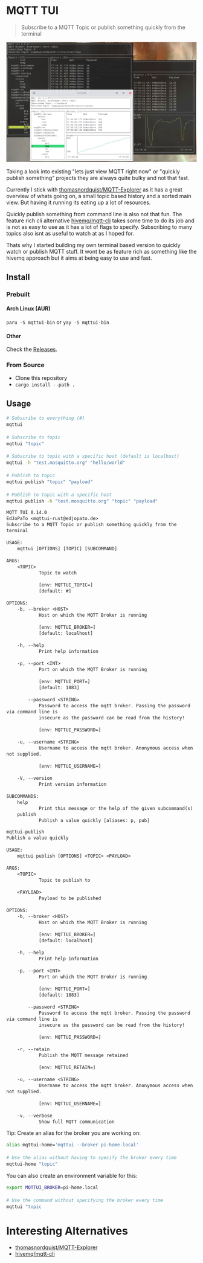 # MQTT TUI

> Subscribe to a MQTT Topic or publish something quickly from the terminal

![Screenshot](media/screenshot.jpg)

Taking a look into existing "lets just view MQTT right now" or "quickly publish something" projects they are always quite bulky and not that fast.

Currently I stick with [thomasnordquist/MQTT-Explorer](https://github.com/thomasnordquist/MQTT-Explorer) as it has a great overview of whats going on, a small topic based history and a sorted main view.
But having it running its eating up a lot of resources.

Quickly publish something from command line is also not that fun.
The feature rich cli alternative [hivemq/mqtt-cli](https://github.com/hivemq/mqtt-cli) takes some time to do its job and is not as easy to use as it has a lot of flags to specify.
Subscribing to many topics also isnt as useful to watch at as I hoped for.

Thats why I started building my own terminal based version to quickly watch or publish MQTT stuff.
It wont be as feature rich as something like the hivemq approach but it aims at being easy to use and fast.

## Install

### Prebuilt

#### Arch Linux (AUR)

`paru -S mqttui-bin` or `yay -S mqttui-bin`

#### Other

Check the [Releases](https://github.com/EdJoPaTo/mqttui/releases).

### From Source

- Clone this repository
- `cargo install --path .`

## Usage

```sh
# Subscribe to everything (#)
mqttui

# Subscribe to topic
mqttui "topic"

# Subscribe to topic with a specific host (default is localhost)
mqttui -h "test.mosquitto.org" "hello/world"

# Publish to topic
mqttui publish "topic" "payload"

# Publish to topic with a specific host
mqttui publish -h "test.mosquitto.org" "topic" "payload"
```

```plaintext
MQTT TUI 0.14.0
EdJoPaTo <mqttui-rust@edjopato.de>
Subscribe to a MQTT Topic or publish something quickly from the terminal

USAGE:
    mqttui [OPTIONS] [TOPIC] [SUBCOMMAND]

ARGS:
    <TOPIC>
            Topic to watch

            [env: MQTTUI_TOPIC=]
            [default: #]

OPTIONS:
    -b, --broker <HOST>
            Host on which the MQTT Broker is running

            [env: MQTTUI_BROKER=]
            [default: localhost]

    -h, --help
            Print help information

    -p, --port <INT>
            Port on which the MQTT Broker is running

            [env: MQTTUI_PORT=]
            [default: 1883]

        --password <STRING>
            Password to access the mqtt broker. Passing the password via command line is
            insecure as the password can be read from the history!

            [env: MQTTUI_PASSWORD=]

    -u, --username <STRING>
            Username to access the mqtt broker. Anonymous access when not supplied.

            [env: MQTTUI_USERNAME=]

    -V, --version
            Print version information

SUBCOMMANDS:
    help
            Print this message or the help of the given subcommand(s)
    publish
            Publish a value quickly [aliases: p, pub]
```

```plaintext
mqttui-publish
Publish a value quickly

USAGE:
    mqttui publish [OPTIONS] <TOPIC> <PAYLOAD>

ARGS:
    <TOPIC>
            Topic to publish to

    <PAYLOAD>
            Payload to be published

OPTIONS:
    -b, --broker <HOST>
            Host on which the MQTT Broker is running

            [env: MQTTUI_BROKER=]
            [default: localhost]

    -h, --help
            Print help information

    -p, --port <INT>
            Port on which the MQTT Broker is running

            [env: MQTTUI_PORT=]
            [default: 1883]

        --password <STRING>
            Password to access the mqtt broker. Passing the password via command line is
            insecure as the password can be read from the history!

            [env: MQTTUI_PASSWORD=]

    -r, --retain
            Publish the MQTT message retained

            [env: MQTTUI_RETAIN=]

    -u, --username <STRING>
            Username to access the mqtt broker. Anonymous access when not supplied.

            [env: MQTTUI_USERNAME=]

    -v, --verbose
            Show full MQTT communication
```

Tip: Create an alias for the broker you are working on:
```bash
alias mqttui-home='mqttui --broker pi-home.local'

# Use the alias without having to specify the broker every time
mqttui-home "topic"
```

You can also create an environment variable for this:
```bash
export MQTTUI_BROKER=pi-home.local

# Use the command without specifying the broker every time
mqttui "topic
```

# Interesting Alternatives

- [thomasnordquist/MQTT-Explorer](https://github.com/thomasnordquist/MQTT-Explorer)
- [hivemq/mqtt-cli](https://github.com/hivemq/mqtt-cli)
